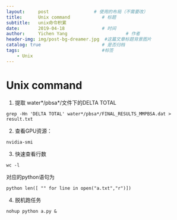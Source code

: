 ```yaml
---
layout:     post                 # 使用的布局（不需要改）
title:      Unix command            # 标题 
subtitle:   unix命令积累 
date:       2019-04-18              # 时间
author:     Yichen Yang                      # 作者
header-img: img/post-bg-dreamer.jpg  #这篇文章标题背景图片
catalog: true                       # 是否归档
tags:                               #标签
    - Unix
---
```

# Unix command
1) 提取 water*/pbsa*/文件下的DELTA TOTAL
```
grep -Hn 'DELTA TOTAL' water*/pbsa*/FINAL_RESULTS_MMPBSA.dat > result.txt
```

2) 查看GPU资源： 
``` 
nvidia-smi 
```

3) 快速查看行数 
```
wc -l
``` 
对应的python语句为
```
python ﻿len([ "" for line in open("a.txt","r")])
```

4) 脱机跑任务 
```
nohup python a.py &
```



